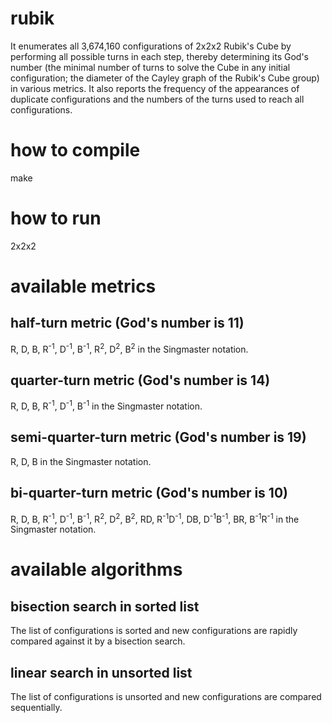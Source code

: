 # rubik
It enumerates all 3,674,160 configurations of 2x2x2 Rubik's Cube by performing all possible turns in each step, thereby determining its God's number (the minimal number of turns to solve the Cube in any initial configuration; the diameter of the Cayley graph of the Rubik's Cube group) in various metrics. It also reports the frequency of the appearances of duplicate configurations and the numbers of the turns used to reach all configurations.

# how to compile
make

# how to run
2x2x2

# available metrics

## half-turn metric (God's number is 11)
R, D, B, R<sup>-1</sup>, D<sup>-1</sup>, B<sup>-1</sup>, R<sup>2</sup>, D<sup>2</sup>, B<sup>2</sup> in the Singmaster notation.

## quarter-turn metric (God's number is 14)
R, D, B, R<sup>-1</sup>, D<sup>-1</sup>, B<sup>-1</sup> in the Singmaster notation.

## semi-quarter-turn metric (God's number is 19)
R, D, B in the Singmaster notation.

## bi-quarter-turn metric (God's number is 10)
R, D, B, R<sup>-1</sup>, D<sup>-1</sup>, B<sup>-1</sup>, R<sup>2</sup>, D<sup>2</sup>, B<sup>2</sup>, RD, R<sup>-1</sup>D<sup>-1</sup>, DB, D<sup>-1</sup>B<sup>-1</sup>, BR, B<sup>-1</sup>R<sup>-1</sup> in the Singmaster notation.

# available algorithms

## bisection search in sorted list
The list of configurations is sorted and new configurations are rapidly compared against it by a bisection search.

## linear search in unsorted list
The list of configurations is unsorted and new configurations are compared sequentially.
